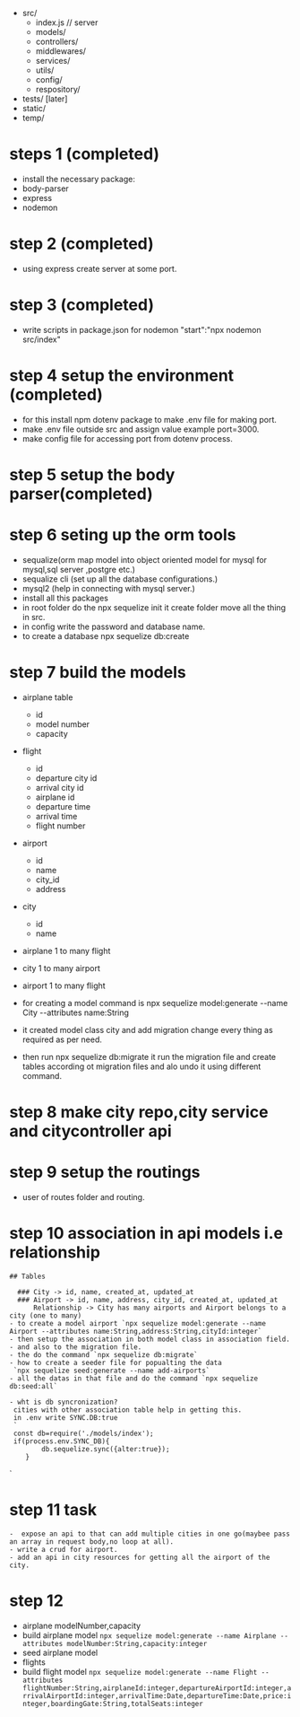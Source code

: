 - src/
     - index.js // server 
     - models/ 
     - controllers/ 
     - middlewares/ 
     - services/ 
     - utils/ 
     - config/ 
     - respository/ 
- tests/ [later] 
- static/ 
- temp/

# steps 1 (completed)
- install the necessary package:
 - body-parser
 - express
 - nodemon

# step 2 (completed)
- using express create server at some port.

# step 3 (completed)
- write scripts in package.json for nodemon
"start":"npx nodemon src/index"

# step 4 setup the environment (completed)
- for this install npm dotenv package to make .env file for making port.
- make .env file outside src and assign value example port=3000.
- make config file for accessing port from dotenv process.

# step 5 setup the body parser(completed)

# step 6 seting up the orm tools
- sequalize(orm map model into object oriented model for mysql for mysql,sql server ,postgre etc.)
- sequalize cli (set up all the database configurations.)
- mysql2 (help in connecting with mysql server.)
- install all this packages
- in root folder do the npx sequelize init it create   folder move all the thing in src.
- in config write the password and database name.
- to create a database npx sequelize db:create

# step 7 build the models
  - airplane table
    - id
    - model number
    - capacity
  - flight
    - id
    - departure city id
    - arrival city id
    - airplane id
    - departure time
    - arrival time
    - flight number
  - airport
    - id
    - name
    - city_id
    - address
  - city
    - id
    - name

  - airplane 1 to many flight
  - city    1 to many       airport
  - airport 1 to many flight

  - for creating a model command is npx sequelize model:generate --name City --attributes name:String
  - it created model class city and add migration change every thing as required as per need.
  - then run npx sequelize db:migrate it run the migration file and create tables according ot migration files and alo undo it using different command.

  # step 8 make city repo,city service and citycontroller api

  # step 9 setup the routings
  - user of routes folder and routing.

  # step 10 association in api models i.e relationship
    ## Tables

      ### City -> id, name, created_at, updated_at
      ### Airport -> id, name, address, city_id, created_at, updated_at
          Relationship -> City has many airports and Airport belongs to a city (one to many)
    - to create a model airport `npx sequelize model:generate --name Airport --attributes name:String,address:String,cityId:integer`
    - then setup the association in both model class in association field.
    - and also to the migration file.
    - the do the command `npx sequelize db:migrate`
    - how to create a seeder file for popualting the data
     `npx sequelize seed:generate --name add-airports`
    - all the datas in that file and do the command `npx sequelize db:seed:all`

    - wht is db syncronization?
     cities with other association table help in getting this.
     in .env write SYNC.DB:true
     `
     const db=require('./models/index');
     if(process.env.SYNC_DB){
            db.sequelize.sync({alter:true});
        }
  
   `
# step 11  task
    -  expose an api to that can add multiple cities in one go(maybee pass an array in request body,no loop at all).
    - write a crud for airport.
    - add an api in city resources for getting all the airport of the city.

# step 12 
  - airplane modelNumber,capacity
  - build airplane model `npx sequelize model:generate --name Airplane --attributes modelNumber:String,capacity:integer` 
  - seed airplane model
  - flights 
  - build flight model `npx sequelize model:generate --name Flight --attributes flightNumber:String,airplaneId:integer,departureAirportId:integer,arrivalAirportId:integer,arrivalTime:Date,departureTime:Date,price:integer,boardingGate:String,totalSeats:integer`

  

    





